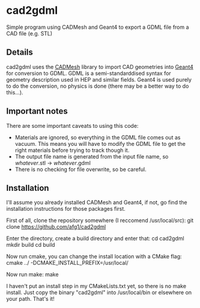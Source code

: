 # cad2gdml
Simple program using CADMesh and Geant4 to export a GDML file from a CAD file (e.g. STL)

## Details
cad2gdml uses the [CADMesh](https://github.com/christopherpoole/cadmesh) library to import CAD geometries into 
[Geant4](http://geant4.cern.ch/) for conversion to GDML. GDML is a semi-standarddised syntax for geometry description
used in HEP and similar fields. Geant4 is used purely to do the conversion, no physics is done (there may be a better way to do this...).

## Important notes
There are some important caveats to using this code:
* Materials are ignored, so everything in the GDML file comes out as vacuum. This means you will have to modify the GDML file to get the right materials before trying to track though it.
* The output file name is generated from the input file name, so *whatever*.stl -> *whatever*.gdml
* There is no checking for file overwrite, so be careful.

## Installation
I'll assume you already installed CADMesh and Geant4, if not, go find the installation instructions for those packages first.

First of all, clone the repository somewhere (I reccomend /usr/local/src):
  git clone https://github.com/afg1/cad2gdml

Enter the directory, create a build directory and enter that:
  cd cad2gdml
  mkdir build
  cd build

Now run cmake, you can change the install location with a CMake flag:
  cmake ../ -DCMAKE_INSTALL_PREFIX=/usr/local/

Now run make:
  make

I haven't put an install step in my CMakeLists.txt yet, so there is no make install. Just copy the binary "cad2gdml" into /usr/local/bin or elsewhere on your path. That's it!
